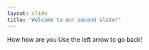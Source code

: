 ```yaml
---
layout: slide
title: "Welcome to our second slide!"
---
```

How how are you
Use the left arrow to go back!
